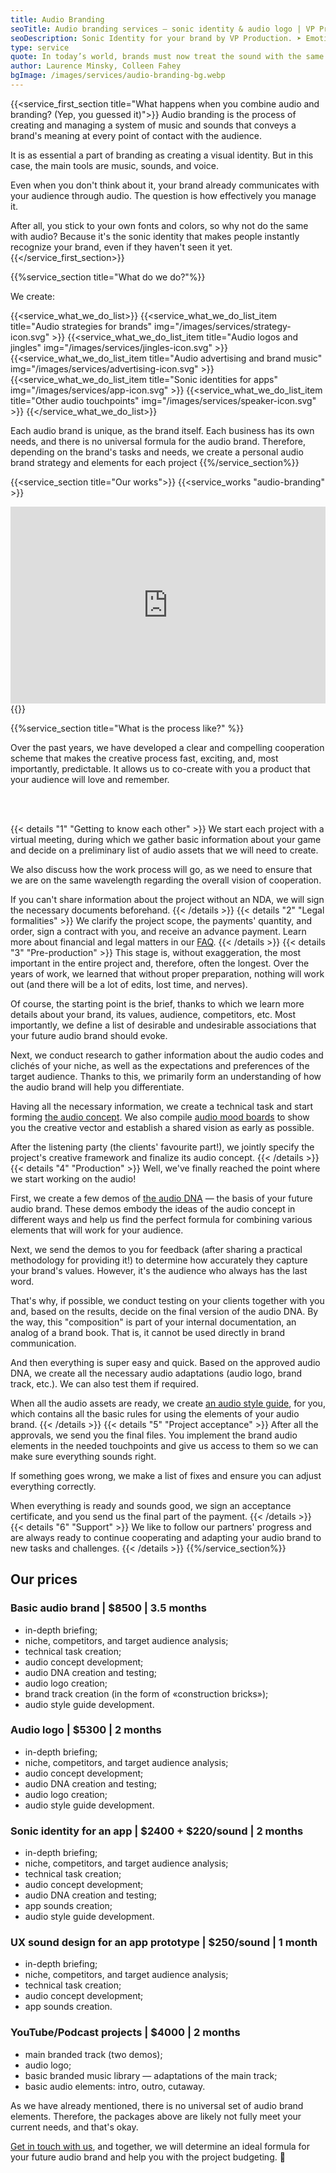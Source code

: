 ```yaml
---
title: Audio Branding
seoTitle: Audio branding services – sonic identity & audio logo | VP Production
seoDescription: Sonic Identity for your brand by VP Production. ➤ Emotional touch that makes you different. A fresh approach to capturing attention.
type: service
quote: In today’s world, brands must now treat the sound with the same care and discipline as they do their graphic standards and visual brand-building. If you’re stuck in the visual-only branding world, you are competing with one hand tied behind your back.
author: Laurence Minsky, Colleen Fahey
bgImage: /images/services/audio-branding-bg.webp
---
```


{{<service_first_section title="What happens when you combine audio and branding? (Yep, you guessed it)">}}
Audio branding is the process of creating and managing a system of music and sounds that conveys a brand's meaning at every point of contact with the audience.

It is as essential a part of branding as creating a visual identity. But in this case, the main tools are music, sounds, and voice.

Even when you don't think about it, your brand already communicates with your audience through audio. The question is how effectively you manage it. 

After all, you stick to your own fonts and colors, so why not do the same with audio? Because it's the sonic identity that makes people instantly recognize your brand, even if they haven't seen it yet.
{{</service_first_section>}}

{{%service_section title="What do we do?"%}}

We create:

{{<service_what_we_do_list>}}
{{<service_what_we_do_list_item title="Аudio strategies for brands" img="/images/services/strategy-icon.svg" >}}
{{<service_what_we_do_list_item title="Аudio logos and jingles" img="/images/services/jingles-icon.svg" >}}
{{<service_what_we_do_list_item title="Аudio advertising and brand music" img="/images/services/advertising-icon.svg" >}}
{{<service_what_we_do_list_item title="Sonic identities for apps" img="/images/services/app-icon.svg" >}}
{{<service_what_we_do_list_item title="Other audio touchpoints" img="/images/services/speaker-icon.svg" >}}
{{</service_what_we_do_list>}}

Each audio brand is unique, as the brand itself. Each business has its own needs, and there is no universal formula for the audio brand. Therefore, depending on the brand's tasks and needs, we create a personal audio brand strategy and elements for each project
{{%/service_section%}}

{{<service_section title="Our works">}}
{{<service_works "audio-branding" >}}
<br />
<div class="iframe-container">
<iframe width="100%" height="315" src="https://www.youtube.com/embed/videoseries?si=tat2-jVxTHBlZW5n&amp;list=PLkTzVtkdVRI1LabAPDrwi9oRRyTtX6mSm" title="YouTube video player" frameborder="0" allow="accelerometer; autoplay; clipboard-write; encrypted-media; gyroscope; picture-in-picture; web-share" referrerpolicy="strict-origin-when-cross-origin" allowfullscreen></iframe>
</div>
{{</service_section>}}

{{%service_section title="What is the process like?" %}}

Over the past years, we have developed a clear and compelling cooperation scheme that makes the creative process fast, exciting, and, most importantly, predictable. It allows us to co-create with you a product that your audience will love and remember.

<br /><br />

{{< details "1" "Getting to know each other"  >}}
We start each project with a virtual meeting, during which we gather basic information about your game and decide on a preliminary list of audio assets that we will need to create. 

We also discuss how the work process will go, as we need to ensure that we are on the same wavelength regarding the overall vision of cooperation.

If you can't share information about the project without an NDA, we will sign the necessary documents beforehand.
{{< /details  >}}
{{< details "2" "Legal formalities"  >}}
We clarify the project scope, the payments' quantity, and order, sign a contract with you, and receive an advance payment. Learn more about financial and legal matters in our [FAQ](/en/faq).
{{< /details  >}}
{{< details "3" "Pre-production"  >}}
This stage is, without exaggeration, the most important in the entire project and, therefore, often the longest. Over the years of work, we learned that without proper preparation, nothing will work out (and there will be a lot of edits, lost time, and nerves).

Of course, the starting point is the brief, thanks to which we learn more details about your brand, its values, audience, competitors, etc. Most importantly, we define a list of desirable and undesirable associations that your future audio brand should evoke.

Next, we conduct research to gather information about the audio codes and clichés of your niche, as well as the expectations and preferences of the target audience. Thanks to this, we primarily form an understanding of how the audio brand will help you differentiate.

Having all the necessary information, we create a technical task and start forming [the audio concept](/en/faq#audio-concept). We also compile [audio mood boards](/en/faq#audio-mood-board) to show you the creative vector and establish a shared vision as early as possible.

After the listening party (the clients' favourite part!), we jointly specify the project's creative framework and finalize its audio concept.
{{< /details  >}}
{{< details "4" "Production"  >}}
Well, we've finally reached the point where we start working on the audio! 

First, we create a few demos of [the audio DNA](/en/faq#audio-dna) — the basis of your future audio brand. These demos embody the ideas of the audio concept in different ways and help us find the perfect formula for combining various elements that will work for your audience.

Next, we send the demos to you for feedback (after sharing a practical methodology for providing it!) to determine how accurately they capture your brand's values. However, it's the audience who always has the last word.

That's why, if possible, we conduct testing on your clients together with you and, based on the results, decide on the final version of the audio DNA. By the way, this "composition" is part of your internal documentation, an analog of a brand book. That is, it cannot be used directly in brand communication.

And then everything is super easy and quick. Based on the approved audio DNA, we create all the necessary audio adaptations (audio logo, brand track, etc.). We can also test them if required.

When all the audio assets are ready, we create [an audio style guide](/en/faq#audio-style-guide), for you, which contains all the basic rules for using the elements of your audio brand. 
{{< /details  >}}
{{< details "5" "Project acceptance"  >}}
After all the approvals, we send you the final files. You implement the brand audio elements in the needed touchpoints and give us access to them so we can make sure everything sounds right.

If something goes wrong, we make a list of fixes and ensure you can adjust everything correctly.

When everything is ready and sounds good, we sign an acceptance certificate, and you send us the final part of the payment.
{{< /details  >}}
{{< details "6" "Support"  >}}
We like to follow our partners' progress and are always ready to continue cooperating and adapting your audio brand to new tasks and challenges.
{{< /details  >}}
{{%/service_section%}}

<div class="our-prices service-section inline-gap">
    <div class="small-container">
        <h2>Our prices</h2>
        <h3>Basic audio brand | $8500 | 3.5 months</h3>
        <div>
            <ul>
                <li>in-depth briefing;</li>
                <li>niche, competitors, and target audience analysis;</li>
                <li>technical task creation;</li>
                <li>audio concept development;</li>
                <li>audio DNA creation and testing;</li>
                <li>audio logo creation;</li>
                <li>brand track creation (in the form of «construction bricks»);</li>
                <li>audio style guide development.</li>
            </ul>
        </div>
        <h3>Audio logo | $5300 | 2 months</h3>
        <div>
            <ul>
                <li>in-depth briefing;</li>
                <li>niche, competitors, and target audience analysis;</li>
                <li>audio concept development;</li>
                <li>audio DNA creation and testing;</li>
                <li>audio logo creation;</li>
                <li>audio style guide development.</li>
            </ul>
        </div>
        <h3>Sonic identity for an app | $2400 + $220/sound | 2 months</h3>
        <div>
            <ul>
                <li>in-depth briefing;</li>
                <li>niche, competitors, and target audience analysis;</li>
                <li>technical task creation;</li>
                <li>audio concept development;</li>
                <li>audio DNA creation and testing;</li>
                <li>app sounds creation;</li>
                <li>audio style guide development.</li>
            </ul>
        </div>
        <h3>UX sound design for an app prototype | $250/sound | 1 month</h3>
        <div>
            <ul>
                <li>in-depth briefing;</li>
                <li>niche, competitors, and target audience analysis;</li>
                <li>technical task creation;</li>
                <li>audio concept development;</li>
                <li>app sounds creation.</li>
            </ul>
        </div>
        <h3>YouTube/Podcast projects | $4000 | 2 months</h3>
        <div>
            <ul>
                <li>main branded track (two demos);</li>
                <li>audio logo;</li>
                <li>basic branded music library — adaptations of the main track;</li>
                <li>basic audio elements: intro, outro, cutaway.</li>
            </ul>
            <p>As we have already mentioned, there is no universal set of audio brand elements. Therefore, the packages above are likely not fully meet your current needs, and that's okay.</p>
            <p>
                <a href="mailto:connect@vp-production.com">Get in touch with us</a>, and together, we will determine an ideal formula for your future audio brand and help you with the project budgeting. 🙌
            </p>
        </div>
    </div>
</div>
